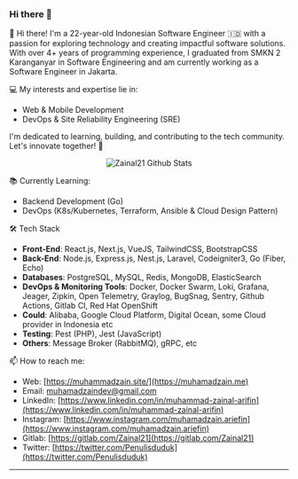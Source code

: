 ### Hi there 👋

👋 Hi there! I'm a 22-year-old Indonesian Software Engineer 🇮🇩 with a passion for exploring technology and creating impactful software solutions. With over 4+ years of programming experience, I graduated from SMKN 2 Karanganyar in Software Engineering and am currently working as a Software Engineer in Jakarta.

💻 My interests and expertise lie in:

- Web & Mobile Development
- DevOps & Site Reliability Engineering (SRE)

I'm dedicated to learning, building, and contributing to the tech community. Let's innovate together! 🚀

<div align="center">
  <img src="https://github-readme-stats.vercel.app/api?username=zainal21&show_icons=true&theme=dracula" alt="Zainal21 Github Stats">
</div>

 📚 Currently Learning:
- Backend Development (Go)
- DevOps (K8s/Kubernetes, Terraform, Ansible & Cloud Design Pattern)

🛠 Tech Stack
- **Front-End**: React.js, Next.js, VueJS, TailwindCSS, BootstrapCSS
- **Back-End**: Node.js, Express.js, Nest.js, Laravel, Codeigniter3, Go (Fiber, Echo)
- **Databases**: PostgreSQL, MySQL, Redis, MongoDB, ElasticSearch
- **DevOps & Monitoring Tools**: Docker, Docker Swarm, Loki, Grafana, Jeager, Zipkin, Open Telemetry, Graylog, BugSnag, Sentry, Github Actions, Gitlab CI, Red Hat OpenShift
- **Could**: Alibaba, Google Cloud Platform, Digital Ocean, some Cloud provider in Indonesia etc
- **Testing**: Pest (PHP), Jest (JavaScript)
- **Others**: Message Broker (RabbitMQ), gRPC, etc


📫 How to reach me:
- Web: [https://muhammadzain.site/](https://muhamadzain.me)
- Email: [muhamadzaindev@gmail.com](mailto:muhamadzaindev@gmail.com)
- LinkedIn: [https://www.linkedin.com/in/muhammad-zainal-arifin](https://www.linkedin.com/in/muhammad-zainal-arifin)
- Instagram: [https://www.instagram.com/muhamadzain.ariefin](https://www.instagram.com/muhamadzain.ariefin)
- Gitlab: [https://gitlab.com/Zainal21](https://gitlab.com/Zainal21)
- Twitter: [https://twitter.com/Penulisduduk](https://twitter.com/Penulisduduk)

---
